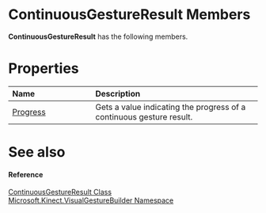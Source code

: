ContinuousGestureResult Members  
===============================  

**ContinuousGestureResult** has the following members.  

<span id="publicpropertiesSection"></span>

Properties  
==========  

<table>
<colgroup>
<col width="30%" />
<col width="60%" />
</colgroup>
<thead>
<tr class="header">
<th align="left">Name</th>
<th align="left">Description</th>
</tr>
</thead>
<tbody>
<tr class="odd">
<td align="left"><a href="Properties/Progress_Property.md">Progress</a></td>
<td align="left">Gets a value indicating the progress of a continuous gesture result.</td>
</tr>
</tbody>
</table>

<span id="ID4EK"></span>

See also  
========  

<span id="ID4EM"></span>
#### Reference  

[ContinuousGestureResult Class](../ContinuousGestureResult.md)  
 [Microsoft.Kinect.VisualGestureBuilder Namespace](../../Kinect.VisualGestureBuilder.md)  



<!--Please do not edit the data in the comment block below.-->
<!--
TOCTitle : ContinuousGestureResult Members
RLTitle : ContinuousGestureResult Members
KeywordF : Microsoft.Kinect.VisualGestureBuilder.ContinuousGestureResult
KeywordF : ContinuousGestureResult
KeywordK : ContinuousGestureResult class
KeywordK : ContinuousGestureResult class, all members
KeywordK : Microsoft.Kinect.VisualGestureBuilder.ContinuousGestureResult class
HelpPriority : 1
KeywordA : AllMembers.T:Microsoft.Kinect.VisualGestureBuilder.ContinuousGestureResult
AssetID : AllMembers.T:Microsoft.Kinect.VisualGestureBuilder.ContinuousGestureResult
Locale : en-us
CommunityContent : 1
TargetOS : Windows
TopicType : kbSyntax
DocSet : K4Wv2
ProjType : K4Wv2Proj
Technology : Kinect for Windows
Product : Kinect for Windows SDK v2
productversion : 20
-->
